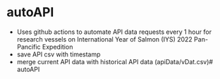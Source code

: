 # autoAPI
- Uses github actions to automate API data requests  every 1 hour for research vessels on International Year of Salmon (IYS) 2022 Pan-Pancific Expedition 
- save API csv with timestamp
- merge current API data with historical API data (apiData/vDat.csv)# autoAPI
